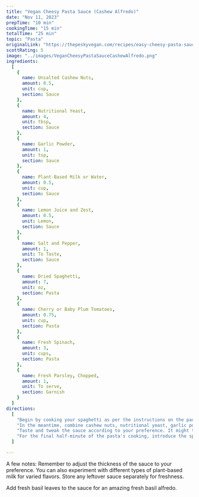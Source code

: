 ```yaml
---
title: "Vegan Cheesy Pasta Sauce (Cashew Alfredo)"
date: "Nov 11, 2023"
prepTime: "10 min"
cookingTime: "15 min"
totalTime: "25 min"
topic: "Pasta"
originalLink: "https://thepeskyvegan.com/recipes/easy-cheesy-pasta-sauce/"
scottRating: 5
image: "../images/VeganCheesyPastaSauceCashewAlfredo.png"
ingredients: 
  [
    {
      name: Unsalted Cashew Nuts,
      amount: 0.5,
      unit: cup,
      section: Sauce
    },
    {
      name: Nutritional Yeast,
      amount: 4,
      unit: tbsp,
      section: Sauce
    },
    {
      name: Garlic Powder,
      amount: 1,
      unit: tsp,
      section: Sauce
    },
    {
      name: Plant-Based Milk or Water,
      amount: 0.5,
      unit: cup,
      section: Sauce
    },
    {
      name: Lemon Juice and Zest,
      amount: 0.5,
      unit: Lemon,
      section: Sauce
    },
    {
      name: Salt and Pepper,
      amount: 1,
      unit: To Taste,
      section: Sauce
    },
    {
      name: Dried Spaghetti,
      amount: 7,
      unit: oz,
      section: Pasta
    },
    {
      name: Cherry or Baby Plum Tomatoes,
      amount: 0.75,
      unit: cup,
      section: Pasta
    },
    {
      name: Fresh Spinach,
      amount: 3,
      unit: cups,
      section: Pasta
    },
    {
      name: Fresh Parsley, Chopped,
      amount: 1,
      unit: To serve,
      section: Garnish
    }
  ]
directions: 
  [
    "Begin by cooking your spaghetti as per the instructions on the package.",
    "In the meantime, combine cashew nuts, nutritional yeast, garlic powder, plant-based milk or water, lemon juice and zest, and a pinch of salt and pepper in a blender. Blend until the mixture achieves a smooth consistency. Add more liquid if the sauce appears too dense. It should be creamy yet not too thick.",
    "Taste and tweak the sauce according to your preference. It might taste a bit strong alone, but it will balance out when mixed with pasta.",
    "For the final half-minute of the pasta's cooking, introduce the spinach into the boiling water. Drain the pasta and spinach, then return them to the pan. Incorporate the halved tomatoes and the creamy sauce. Serve topped with fresh parsley and optional vegan parmesan."
  ]

---
```

A few notes: Remember to adjust the thickness of the sauce to your preference. You can also experiment with different types of plant-based milk for varied flavors. Store any leftover sauce separately for freshness.

Add fresh basil leaves to the sauce for an amazing fresh basil alfredo.